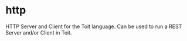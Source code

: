 # http

HTTP Server and Client for the Toit language. Can be used to run a REST Server and/or Client in Toit.
